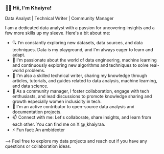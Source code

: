 ### 👋🏾 Hii, I'm Khaiyra!  
Data Analyst | Technical Writer | Community Manager

I am a dedicated data analyst with a passion for uncovering insights and a few more skills up my sleeve. Here's a bit about me:
- 🔍 I’m  constantly exploring new datasets, data sources, and data techniques. Data is my playground, and I'm always eager to learn and adapt.
- 🤖 I'm passionate about the world of data engineering, machine learning and continuously exploring new algorithms and techniques to solve real-world problems.
- 📝 I'm also a skilled technical writer, sharing my knowledge through articles, tutorials, and guides related to data analysis, machine learning, and data science.       
- 🔗 As a community manager, I foster collaboration, engage with tech enthusiasts, and lead discussions to promote knowledge sharing and growth especially women inclusicity in tech. 
- 🌟 I'm an active contributor to open-source data analysis and documentation projects.
- 📫 Connect with me: Let's collaborate, share insights, and learn from each other. You can find me on X @_khaiyraa.
- ⚡ Fun fact: An ambidexter
  
--> Feel free to explore my data projects and reach out if you have any questions or collaboration ideas.
